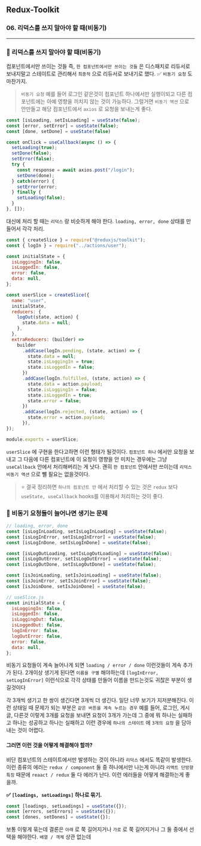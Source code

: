 ## Redux-Toolkit

### 06. 리덕스를 쓰지 말아야 할 때(비동기)

---

### 📌 리덕스를 쓰지 말아야 할 때(비동기)

컴포넌트에서만 쓰이는 것들 즉, `한 컴포넌트에서만 쓰이는 것들` 은 디스패치로 리듀서로 보내지말고 스테이트로 관리해서 `최종적` 으로 리듀서로 보내기로 했다.
✅ `비동기 요청` 도 마찬가지.

> `비동기 요청` 예를 들어 로그인 같은것이 컴포넌트 하나에서만 실행이되고 다른 컴포넌트에는 아예 영향을 끼치지 않는 것이 가능하다. 그럴거면 `비동기 액션` 으로 안만들고 해당 컴포넌트에서 `axios` 로 요청을 보내는게 좋다.

```jsx
const [isLoading, setIsLoading] = useState(false);
const [error, setError] = useState(false);
const [done, setDone] = useState(false)

const onClick = useCallback(async () => {
  setLoading(true);
  setDone(false);
  setError(false);
  try {
    const response = await axios.post("/login");
    setDone(done);
  } catch(error) {
    setError(error;
  } finally {
    setLoading(false);
  }
}, []);
```

대신에 처리 할 때는 `리덕스` 랑 비슷하게 해야 한다.
`loading, error, done` 상태를 만들어서 각각 처리.

```jsx
const { createSlice } = require("@reduxjs/toolkit");
const { logIn } = require("../actions/user");

const initialState = {
  isLoggingIn: false,
  isLoggedIn: false,
  error: false,
  data: null,
};

const userSlice = createSlice({
  name: "user",
  initialState,
  reducers: {
    logOut(state, action) {
      state.data = null;
    },
  },
  extraReducers: (builder) =>
    builder
      .addCase(logIn.pending, (state, action) => {
        state.data = null;
        state.isLoggingIn = true;
        state.isLoggedIn = false;
      })
      .addCase(logIn.fulfilled, (state, action) => {
        state.data = action.payload;
        state.isLoggingIn = false;
        state.isLoggedIn = true;
        state.error = false;
      })
      .addCase(logIn.rejected, (state, action) => {
        state.error = action.payload;
      }),
});

module.exports = userSlice;
```

`userSlice` 에 구현을 한다고하면 이런 형태가 될것이다. `컴포넌트 하나` 에서만 요청을 보내고 그 다음에 다른 컴포넌트에 이 요청이 영향을 안 미치는 경우에는 그냥 `useCallback` 안에서 처리해버리는 게 낫다.
괜히 `한 컴포넌트` 안에서만 쓰이는데 `리덕스 비동기 액션` 으로 뺄 필요는 없을것이다.

> ⭐️ 결국 정리하면 `하나의 컴포넌트 안` 에서 처리할 수 있는 것은 `redux` 보다 `useState, useCallback` hooks를 이용해서 처리하는 것이 좋다.

### 📌 비동기 요청들이 늘어나면 생기는 문제

```jsx
// loading, error, done
const [isLogInLoading, setIsLogInLoading] = useState(false);
const [isLogInError, setIsLogInError] = useState(false);
const [isLogInDone, setIsLogInDone] = useState(false);

const [isLogOutLoading, setIsLogOutLoading] = useState(false);
const [isLogOutError, setIsLogOutError] = useState(false);
const [isLogOutDone, setIsLogOutDone] = useState(false);

const [isJoinLoading, setIsJoinLoading] = useState(false);
const [isJoinError, setIsJoinError] = useState(false);
const [isJoinDone, setIsJoinDone] = useState(false);

// useSlice.js
const initialState = {
  isLoggingIn: false,
  isLoggedIn: false,
  isLoggingOut: false,
  isLoggedOut: false,
  logInError: false,
  logOutError: false,
  error: false,
  data: null,
};
```

비동기 요청들이 계속 늘어나게 되면 `loading / error / done` 이런것들이 게속 추가가 된다. 2개이상 생기게 된다면 `이름을 구별` 해야하는데 `[logInError, setLogInError]` 이런식으로 각각 상태를 만들어 이름을 만드는것도 귀찮은 부분이 생길것이다

각 3개씩 생기고 한 쌍이 생긴다면 3개씩 더 생긴다. 일단 너무 보기가 지저분해진다. 이런 상태일 때 문제가 되는 부분은 `같은 버튼을 계속 누르는 경우` 예를 들어, 로그인, 게시글, 다른것 이렇게 3개를 요청을 보내면 요청이 3개가 가는데 그 중에 뭐 하나는 실패하고 하나는 성공하고 하나는 실패하고 이런 경우에 `하나의 스테이트` 에 `3개의 요청` 을 담아내는 것이 어렵다.

#### 그러면 이런 것을 어떻게 해결해야 할까?

비단 컴포넌트의 스테이트에서만 발생하는 것이 아니라 `리덕스` 에서도 똑같이 발생한다.
이런 종류의 에러는 `redux / component` 둘 중 하나에서만 나는게 아니라 `리액트 단방향 특징` 때문에 `reaact / redux` 둘 다 에러가 난다. 이런 에러들을 어떻게 해결하는게 좋을까.

**✅ `[loadings, setLoadings]` 하나로 묶기.**

```js
const [loadings, setLoadings] = useState({});
const [errors, setErrors] = useState({});
const [dones, setDones] = useState({});
```

보통 이렇게 묶는데 결론은 `아래` 로 쭉 길어지거나 `가로` 로 쭉 길어지거나 그 둘 중에서 선택을 해야한다.
`배열 / 객체` 상관 없는데
